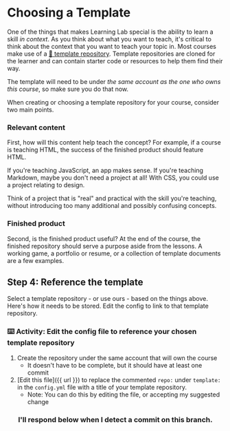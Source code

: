 # Choosing a Template

One of the things that makes Learning Lab special is the ability to learn a skill _in context_. As you think about what you want to teach, it's critical to think about the context that you want to teach your topic in. Most courses make use of a [:book: template repository](https://lab.github.com/docs/course-ownership-and-repositories#the-repositories). Template repositories are cloned for the learner and can contain starter code or resources to help them find their way.

The template will need to be under _the same account as the one who owns this course_, so make sure you do that now.

When creating or choosing a template repository for your course, consider two main points.

### Relevant content

First, how will this content help teach the concept? For example, if a course is teaching HTML, the success of the finished product should feature HTML.

If you're teaching JavaScript, an app makes sense. If you're teaching Markdown, maybe you don't need a project at all! With CSS, you could use a project relating to design.

Think of a project that is "real" and practical with the skill you're teaching, without introducing too many additional and possibly confusing concepts.

### Finished product

Second, is the finished product useful? At the end of the course, the finished repository should serve a purpose aside from the lessons. A working game, a portfolio or resume, or a collection of template documents are a few examples.

## Step 4: Reference the template

Select a template repository - or use ours - based on the things above. Here's how it needs to be stored. Edit the config to link to that template repository.

### :keyboard: Activity: Edit the config file to reference your chosen template repository

1. Create the repository under the same account that will own the course
    - It doesn't have to be complete, but it should have at least one commit
2. [Edit this file]({{ url }}) to replace the commented `repo:` under `template:` in the `config.yml` file with a title of your template repository.
    - Note: You can do this by editing the file, or accepting my suggested change

<h3 align="center">I'll respond below when I detect a commit on this branch.</h3>
